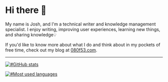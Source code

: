 # Hi there 👋

My name is Josh, and I'm a technical writer and knowledge management specialist. I enjoy writing, improving user experiences, learning new things, and sharing knowledge💡

If you'd like to know more about what I do and think about in my pockets of free time, check out my blog at [080f53.com](https://www.080f53.com).

-----

[![#GitHub stats](http://github-readme-streak-stats.herokuapp.com?user=josh-wong&theme=dark&background=000000#)](#GitHub-stats)

[![#Most used languages](https://github-readme-stats.vercel.app/api/top-langs/?username=josh-wong)](#Most-used-languages)

<link href="https://famichiki.jp/@josh" rel="me">
